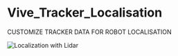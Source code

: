 # Vive_Tracker_Localisation
CUSTOMIZE TRACKER DATA FOR ROBOT LOCALISATION


![Localization with Lidar](https://github.com/mdnayeemsardar/Vive_Tracker_Localisation/assets/122856200/2f4a8437-0f6f-40c5-8a6c-f53f233e0ad8)
